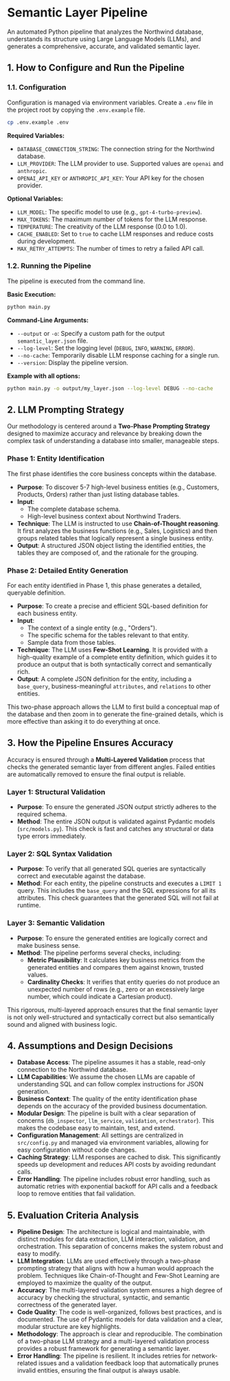 # Semantic Layer Pipeline

An automated Python pipeline that analyzes the Northwind database, understands its structure using Large Language Models (LLMs), and generates a comprehensive, accurate, and validated semantic layer.

## 1. How to Configure and Run the Pipeline

### 1.1. Configuration

Configuration is managed via environment variables. Create a `.env` file in the project root by copying the `.env.example` file.

```bash
cp .env.example .env
```

**Required Variables:**

- `DATABASE_CONNECTION_STRING`: The connection string for the Northwind database.
- `LLM_PROVIDER`: The LLM provider to use. Supported values are `openai` and `anthropic`.
- `OPENAI_API_KEY` or `ANTHROPIC_API_KEY`: Your API key for the chosen provider.

**Optional Variables:**

- `LLM_MODEL`: The specific model to use (e.g., `gpt-4-turbo-preview`).
- `MAX_TOKENS`: The maximum number of tokens for the LLM response.
- `TEMPERATURE`: The creativity of the LLM response (0.0 to 1.0).
- `CACHE_ENABLED`: Set to `true` to cache LLM responses and reduce costs during development.
- `MAX_RETRY_ATTEMPTS`: The number of times to retry a failed API call.

### 1.2. Running the Pipeline

The pipeline is executed from the command line.

**Basic Execution:**

```bash
python main.py
```

**Command-Line Arguments:**

- `--output` or `-o`: Specify a custom path for the output `semantic_layer.json` file.
- `--log-level`: Set the logging level (`DEBUG`, `INFO`, `WARNING`, `ERROR`).
- `--no-cache`: Temporarily disable LLM response caching for a single run.
- `--version`: Display the pipeline version.

**Example with all options:**

```bash
python main.py -o output/my_layer.json --log-level DEBUG --no-cache
```

## 2. LLM Prompting Strategy

Our methodology is centered around a **Two-Phase Prompting Strategy** designed to maximize accuracy and relevance by breaking down the complex task of understanding a database into smaller, manageable steps.

### Phase 1: Entity Identification

The first phase identifies the core business concepts within the database.

- **Purpose**: To discover 5-7 high-level business entities (e.g., Customers, Products, Orders) rather than just listing database tables.
- **Input**:
    - The complete database schema.
    - High-level business context about Northwind Traders.
- **Technique**: The LLM is instructed to use **Chain-of-Thought reasoning**. It first analyzes the business functions (e.g., Sales, Logistics) and then groups related tables that logically represent a single business entity.
- **Output**: A structured JSON object listing the identified entities, the tables they are composed of, and the rationale for the grouping.

### Phase 2: Detailed Entity Generation

For each entity identified in Phase 1, this phase generates a detailed, queryable definition.

- **Purpose**: To create a precise and efficient SQL-based definition for each business entity.
- **Input**:
    - The context of a single entity (e.g., "Orders").
    - The specific schema for the tables relevant to that entity.
    - Sample data from those tables.
- **Technique**: The LLM uses **Few-Shot Learning**. It is provided with a high-quality example of a complete entity definition, which guides it to produce an output that is both syntactically correct and semantically rich.
- **Output**: A complete JSON definition for the entity, including a `base_query`, business-meaningful `attributes`, and `relations` to other entities.

This two-phase approach allows the LLM to first build a conceptual map of the database and then zoom in to generate the fine-grained details, which is more effective than asking it to do everything at once.

## 3. How the Pipeline Ensures Accuracy

Accuracy is ensured through a **Multi-Layered Validation** process that checks the generated semantic layer from different angles. Failed entities are automatically removed to ensure the final output is reliable.

### Layer 1: Structural Validation

- **Purpose**: To ensure the generated JSON output strictly adheres to the required schema.
- **Method**: The entire JSON output is validated against Pydantic models (`src/models.py`). This check is fast and catches any structural or data type errors immediately.

### Layer 2: SQL Syntax Validation

- **Purpose**: To verify that all generated SQL queries are syntactically correct and executable against the database.
- **Method**: For each entity, the pipeline constructs and executes a `LIMIT 1` query. This includes the `base_query` and the SQL expressions for all its attributes. This check guarantees that the generated SQL will not fail at runtime.

### Layer 3: Semantic Validation

- **Purpose**: To ensure the generated entities are logically correct and make business sense.
- **Method**: The pipeline performs several checks, including:
    - **Metric Plausibility**: It calculates key business metrics from the generated entities and compares them against known, trusted values.
    - **Cardinality Checks**: It verifies that entity queries do not produce an unexpected number of rows (e.g., zero or an excessively large number, which could indicate a Cartesian product).

This rigorous, multi-layered approach ensures that the final semantic layer is not only well-structured and syntactically correct but also semantically sound and aligned with business logic.

## 4. Assumptions and Design Decisions

- **Database Access**: The pipeline assumes it has a stable, read-only connection to the Northwind database.
- **LLM Capabilities**: We assume the chosen LLMs are capable of understanding SQL and can follow complex instructions for JSON generation.
- **Business Context**: The quality of the entity identification phase depends on the accuracy of the provided business documentation.
- **Modular Design**: The pipeline is built with a clear separation of concerns (`db_inspector`, `llm_service`, `validation`, `orchestrator`). This makes the codebase easy to maintain, test, and extend.
- **Configuration Management**: All settings are centralized in `src/config.py` and managed via environment variables, allowing for easy configuration without code changes.
- **Caching Strategy**: LLM responses are cached to disk. This significantly speeds up development and reduces API costs by avoiding redundant calls.
- **Error Handling**: The pipeline includes robust error handling, such as automatic retries with exponential backoff for API calls and a feedback loop to remove entities that fail validation.

## 5. Evaluation Criteria Analysis

- **Pipeline Design**: The architecture is logical and maintainable, with distinct modules for data extraction, LLM interaction, validation, and orchestration. This separation of concerns makes the system robust and easy to modify.
- **LLM Integration**: LLMs are used effectively through a two-phase prompting strategy that aligns with how a human would approach the problem. Techniques like Chain-of-Thought and Few-Shot Learning are employed to maximize the quality of the output.
- **Accuracy**: The multi-layered validation system ensures a high degree of accuracy by checking the structural, syntactic, and semantic correctness of the generated layer.
- **Code Quality**: The code is well-organized, follows best practices, and is documented. The use of Pydantic models for data validation and a clear, modular structure are key highlights.
- **Methodology**: The approach is clear and reproducible. The combination of a two-phase LLM strategy and a multi-layered validation process provides a robust framework for generating a semantic layer.
- **Error Handling**: The pipeline is resilient. It includes retries for network-related issues and a validation feedback loop that automatically prunes invalid entities, ensuring the final output is always usable.
